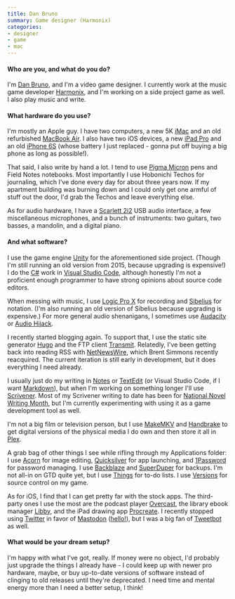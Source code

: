 ```yaml
---
title: Dan Bruno
summary: Game designer (Harmonix) 
categories:
- designer
- game
- mac
---
```


#### Who are you, and what do you do?

I'm [Dan Bruno](http://danbruno.net/ "Dan's website."), and I'm a video game designer. I currently work at the music game developer [Harmonix](http://www.harmonixmusic.com/ "A video game studio."), and I'm working on a side project game as well. I also play music and write.

#### What hardware do you use?

I'm mostly an Apple guy. I have two computers, a new 5K [iMac][] and an old refurbished [MacBook Air][macbook-air]. I also have two iOS devices, a new [iPad Pro][ipad-pro] and an old [iPhone 6S][iphone-6s] (whose battery I just replaced - gonna put off buying a big phone as long as possible!).

That said, I also write by hand a lot. I tend to use [Pigma Micron][pigma-micron] pens and Field Notes notebooks. Most importantly I use Hobonichi Techos for journaling, which I've done every day for about three years now. If my apartment building was burning down and I could only get one armful of stuff out the door, I'd grab the Techos and leave everything else.

As for audio hardware, I have a [Scarlett 2i2][scarlett-2i2] USB audio interface, a few miscellaneous microphones, and a bunch of instruments: two guitars, two basses, a mandolin, and a digital piano.

#### And what software?

I use the game engine [Unity][] for the aforementioned side project. (Though I'm still running an old version from 2015, because upgrading is expensive!) I do the [C#][c-sharp] work in [Visual Studio Code][visual-studio-code], although honestly I'm not a proficient enough programmer to have strong opinions about source code editors.

When messing with music, I use [Logic Pro X][logic-pro] for recording and [Sibelius][] for notation. (I'm also running an old version of Sibelius because upgrading is expensive.) For more general audio shenanigans, I sometimes use [Audacity][] or [Audio Hijack][audio-hijack].

I recently started blogging again. To support that, I use the static site generator [Hugo][] and the FTP client [Transmit][]. Relatedly, I've been getting back into reading RSS with [NetNewsWire][], which Brent Simmons recently reacquired. The current iteration is still early in development, but it does everything I need already.

I usually just do my writing in [Notes][] or [TextEdit][] (or Visual Studio Code, if I want [Markdown][]), but when I'm working on something longer I'll use [Scrivener][]. Most of my Scrivener writing to date has been for [National Novel Writing Month](https://nanowrimo.org/ "A movement encouraging people to write a novel in a month."), but I'm currently experimenting with using it as a game development tool as well.

I'm not a big film or television person, but I use [MakeMKV][] and [Handbrake][] to get digital versions of the physical media I do own and then store it all in [Plex][].

A grab bag of other things I see while rifling through my Applications folder: I use [Acorn][] for image editing, [Quicksilver][] for app launching, and [1Password][] for password managing. I use [Backblaze][] and [SuperDuper][] for backups. I'm not all-in on GTD quite yet, but I use [Things][] for to-do lists. I use [Versions][] for source control on my game.

As for iOS, I find that I can get pretty far with the stock apps. The third-party ones I use the most are the podcast player [Overcast][overcast-ios], the library ebook manager [Libby][libby-ios], and the iPad drawing app [Procreate][procreate-ios]. I recently stopped using [Twitter][] in favor of [Mastodon][] ([hello!](https://xoxo.zone/@danbruno "Dan's Mastodon account.")), but I was a big fan of [Tweetbot][tweetbot-ios] as well.

#### What would be your dream setup?

I'm happy with what I've got, really. If money were no object, I'd probably just upgrade the things I already have - I could keep up with newer pro hardware, maybe, or buy up-to-date versions of software instead of clinging to old releases until they're deprecated. I need time and mental energy more than I need a better setup, I think!

[imac]: https://www.apple.com/imac/ "An all-in-one computer."
[ipad-pro]: https://en.wikipedia.org/wiki/IPad_Pro "An iOS tablet."
[iphone-6s]: https://en.wikipedia.org/wiki/IPhone_6S "A smartphone."
[macbook-air]: https://www.apple.com/macbook-air/ "A very thin laptop."
[pigma-micron]: https://www.sakuraofamerica.com/Pen-Archival "A technical pen with archival pigmented ink."
[scarlett-2i2]: https://www.amazon.com/Focusrite-2i2-USB-Recording-Interface/dp/B005OZE9SA "A USB audio interface."
[1password]: https://1password.com "Password management software for Mac OS X."
[acorn]: https://flyingmeat.com/acorn/ "An image editor for the Mac."
[audacity]: https://sourceforge.net/projects/audacity/ "An open-source, cross-platform audio editor."
[audio-hijack]: https://www.rogueamoeba.com/audiohijack/ "Software for recording any audio source on a Mac."
[backblaze]: https://www.backblaze.com/cloud-backup.html "Online backup."
[c-sharp]: https://en.wikipedia.org/wiki/C_Sharp_(programming_language) "A compiled programming language."
[handbrake]: https://handbrake.fr/ "Cross-platform, open source video encoding software."
[hugo]: https://gohugo.io/ "A static site generator."
[libby-ios]: https://itunes.apple.com/us/app/libby-by-overdrive/id1076402606 "An app for borrowing ebooks from libraries."
[logic-pro]: https://www.apple.com/logic-pro/ "A professional audio application for the Mac."
[makemkv]: http://www.makemkv.com/ "Video conversion software."
[markdown]: https://daringfireball.net/projects/markdown/ "An email-like format for marking up text."
[mastodon]: https://mastodon.social/about "A decentralised social network."
[netnewswire]: https://en.wikipedia.org/wiki/NetNewsWire "A popular feed reader for the Mac."
[notes]: https://en.wikipedia.org/wiki/Notes_(Apple) "A note-taking application included with Mac OS X."
[overcast-ios]: https://itunes.apple.com/us/app/overcast-podcast-player/id888422857 "A podcast app."
[plex]: https://plex.tv/ "Media center software."
[procreate-ios]: https://itunes.apple.com/us/app/procreate/id425073498 "A powerful illustration app."
[quicksilver]: https://qsapp.com/ "A data manipulator and launcher for the Mac."
[scrivener]: http://literatureandlatte.com/scrivener.php "A Mac text editor aimed at writers."
[sibelius]: https://www.avid.com/US/products/sibelius "Music notation software."
[superduper]: http://shirt-pocket.com/SuperDuper/SuperDuperDescription.html "An excellent Mac backup/cloning application."
[textedit]: https://support.apple.com/en-us/HT2523 "A text editor included with Mac OS X."
[things]: https://culturedcode.com/things/ "A task management application for the Mac."
[transmit]: https://panic.com/transmit/ "An FTP/SFTP client for the Mac."
[tweetbot-ios]: https://tapbots.com/tweetbot/ "A Twitter client for iOS."
[twitter]: https://twitter.com/ "An online micro-blogging platform."
[unity]: https://unity3d.com/unity/ "A cross-platform game development tool."
[versions]: https://versionsapp.com/ "A Subversion client for the Mac."
[visual-studio-code]: https://code.visualstudio.com/ "A development IDE."

